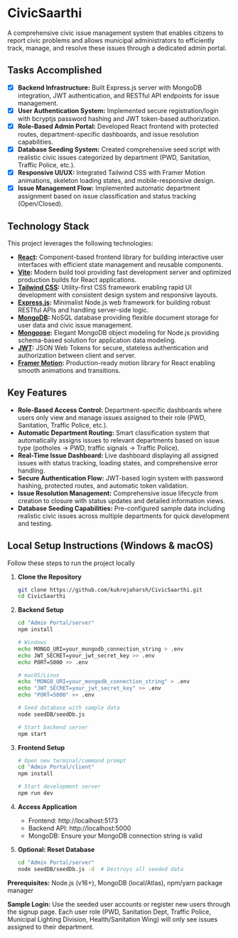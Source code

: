 # CivicSaarthi

A comprehensive civic issue management system that enables citizens to report civic problems and allows municipal administrators to efficiently track, manage, and resolve these issues through a dedicated admin portal.

## Tasks Accomplished

- [x] **Backend Infrastructure:** Built Express.js server with MongoDB integration, JWT authentication, and RESTful API endpoints for issue management.
- [x] **User Authentication System:** Implemented secure registration/login with bcryptjs password hashing and JWT token-based authorization.
- [x] **Role-Based Admin Portal:** Developed React frontend with protected routes, department-specific dashboards, and issue resolution capabilities.
- [x] **Database Seeding System:** Created comprehensive seed script with realistic civic issues categorized by department (PWD, Sanitation, Traffic Police, etc.).
- [x] **Responsive UI/UX:** Integrated Tailwind CSS with Framer Motion animations, skeleton loading states, and mobile-responsive design.
- [x] **Issue Management Flow:** Implemented automatic department assignment based on issue classification and status tracking (Open/Closed).

## Technology Stack

This project leverages the following technologies:

- **[React](https://reactjs.org/):** Component-based frontend library for building interactive user interfaces with efficient state management and reusable components.
- **[Vite](https://vitejs.dev/):** Modern build tool providing fast development server and optimized production builds for React applications.
- **[Tailwind CSS](https://tailwindcss.com/):** Utility-first CSS framework enabling rapid UI development with consistent design system and responsive layouts.
- **[Express.js](https://expressjs.com/):** Minimalist Node.js web framework for building robust RESTful APIs and handling server-side logic.
- **[MongoDB](https://www.mongodb.com/):** NoSQL database providing flexible document storage for user data and civic issue management.
- **[Mongoose](https://mongoosejs.com/):** Elegant MongoDB object modeling for Node.js providing schema-based solution for application data modeling.
- **[JWT](https://jwt.io/):** JSON Web Tokens for secure, stateless authentication and authorization between client and server.
- **[Framer Motion](https://www.framer.com/motion/):** Production-ready motion library for React enabling smooth animations and transitions.

## Key Features

- **Role-Based Access Control:** Department-specific dashboards where users only view and manage issues assigned to their role (PWD, Sanitation, Traffic Police, etc.).
- **Automatic Department Routing:** Smart classification system that automatically assigns issues to relevant departments based on issue type (potholes → PWD, traffic signals → Traffic Police).
- **Real-Time Issue Dashboard:** Live dashboard displaying all assigned issues with status tracking, loading states, and comprehensive error handling.
- **Secure Authentication Flow:** JWT-based login system with password hashing, protected routes, and automatic token validation.
- **Issue Resolution Management:** Comprehensive issue lifecycle from creation to closure with status updates and detailed information views.
- **Database Seeding Capabilities:** Pre-configured sample data including realistic civic issues across multiple departments for quick development and testing.

## Local Setup Instructions (Windows & macOS)

Follow these steps to run the project locally

1. **Clone the Repository**
   ```bash
   git clone https://github.com/kukrejaharsh/CivicSaarthi.git
   cd CivicSaarthi
   ```

2. **Backend Setup**
   ```bash
   cd "Admin Portal/server"
   npm install
   
   # Windows
   echo MONGO_URI=your_mongodb_connection_string > .env
   echo JWT_SECRET=your_jwt_secret_key >> .env
   echo PORT=5000 >> .env
   
   # macOS/Linux
   echo "MONGO_URI=your_mongodb_connection_string" > .env
   echo "JWT_SECRET=your_jwt_secret_key" >> .env
   echo "PORT=5000" >> .env
   
   # Seed database with sample data
   node seedDB/seedDb.js
   
   # Start backend server
   npm start
   ```

3. **Frontend Setup**
   ```bash
   # Open new terminal/command prompt
   cd "Admin Portal/client"
   npm install
   
   # Start development server
   npm run dev
   ```

4. **Access Application**
   - Frontend: http://localhost:5173
   - Backend API: http://localhost:5000
   - MongoDB: Ensure your MongoDB connection string is valid

5. **Optional: Reset Database**
   ```bash
   cd "Admin Portal/server"
   node seedDB/seedDb.js -d  # Destroys all seeded data
   ```

**Prerequisites:** Node.js (v16+), MongoDB (local/Atlas), npm/yarn package manager

**Sample Login:** Use the seeded user accounts or register new users through the signup page. Each user role (PWD, Sanitation Dept, Traffic Police, Municipal Lighting Division, Health/Sanitation Wing) will only see issues assigned to their department.
